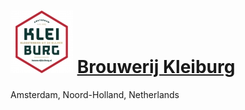 # ![icon](../../../icons/Brouwerij_Kleiburg.jpeg) [Brouwerij Kleiburg]()

Amsterdam, Noord-Holland, Netherlands

